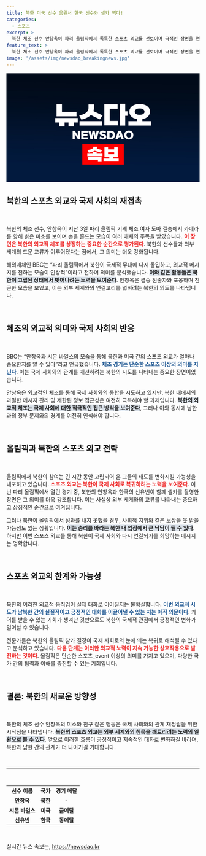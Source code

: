 ```yaml
---
title: 북한 미국 선수 응원서 한국 선수와 셀카 찍다!
categories:
  - 스포츠
excerpt: >
  북한 체조 선수 안창옥이 파리 올림픽에서 독특한 스포츠 외교를 선보이며 극적인 장면을 연출했다. 미국의 시몬 바일스를 응원하며 중립 관중에게 박수를 받는 안창옥, 손을 흔드는 모습은 북한이 국제 사회와의 재합류를 염두에 두고 있음을 암시한다.
feature_text: >
  북한 체조 선수 안창옥이 파리 올림픽에서 독특한 스포츠 외교를 선보이며 극적인 장면을 연출했다. 미국의 시몬 바일스를 응원하며 중립 관중에게 박수를 받는 안창옥, 손을 흔드는 모습은 북한이 국제 사회와의 재합류를 염두에 두고 있음을 암시한다.
image: '/assets/img/newsdao_breakingnews.jpg'
---
```


<p><img src="/assets/img/newsdao_breakingnews.jpg" alt="flaretime 속보" /></p>

<h2 data-ke-size="size26">북한의 스포츠 외교와 국제 사회의 재접촉</h2>

<p data-ke-size="size16">&nbsp;</p>

<p>북한의 체조 선수, 안창옥이 지난 3일 파리 올림픽 기계 체조 여자 도마 결승에서 카메라를 향해 밝은 미소를 보이며 손을 흔드는 모습이 여러 매체의 주목을 받았습니다. <b><span style="color: #ee2323;">이 장면은 북한의 외교적 체조를 상징하는 중요한 순간으로 평가된다</span></b>. 북한의 선수들과 외부 세계의 드문 교류가 이루어졌다는 점에서, 그 의미는 더욱 강화됩니다. </p>

<p>해외매체인 BBC는 “파리 올림픽에서 북한이 국제적 무대에 다시 돌입하고, 외교적 메시지를 전하는 모습이 인상적”이라고 전하며 의미를 분석했습니다. <b><span style="background-color: #21538527;">이와 같은 활동들은 북한이 고립된 상태에서 벗어나려는 노력을 보여준다</span></b>. 안창옥은 결승 진출자와 포옹하며 친근한 모습을 보였고, 이는 외부 세계와의 연결고리를 넓히려는 북한의 의도를 나타냅니다. </p>

<p data-ke-size="size16">&nbsp;</p>

<h2 data-ke-size="size26">체조의 외교적 의미와 국제 사회의 반응</h2>

<p data-ke-size="size16">&nbsp;</p>

<p>BBC는 “안창옥과 시몬 바일스의 모습을 통해 북한과 미국 간의 스포츠 외교가 얼마나 중요한지를 알 수 있다”라고 언급했습니다. <b><span style="color: #1a5490;">체조 경기는 단순한 스포츠 이상의 의미를 지닌다</span></b>. 이는 국제 사회와의 관계를 개선하려는 북한의 시도를 나타내는 중요한 장면이었습니다. </p>

<p>안창옥은 외교적인 체조를 통해 국제 사회와의 통합을 시도하고 있지만, 북한 내에서의 과밀한 메시지 관리 및 제한된 정보 접근성은 여전히 극복해야 할 과제입니다. <b><span style="background-color: #21538527;">북한의 외교적 체조는 국제 사회에 대한 적극적인 접근 방식을 보여준다</span></b>, 그러나 이와 동시에 남한과의 정부 문제와의 경계를 여전히 인식해야 합니다.</p>

<p data-ke-size="size16">&nbsp;</p>

<h2 data-ke-size="size26">올림픽과 북한의 스포츠 외교 전략</h2>

<p data-ke-size="size16">&nbsp;</p>

<p>올림픽에서 북한의 참여는 긴 시간 동안 고립되어 온 그들의 태도를 변화시킬 가능성을 내포하고 있습니다. <b><span style="color: #ee2323;">스포츠 외교는 북한이 국제 사회로 복귀하려는 노력을 보여준다</span></b>. 이번 파리 올림픽에서 열린 경기 중, 북한의 안창옥과 한국의 신유빈이 함께 셀카를 촬영한 장면은 그 의미를 더욱 강조합니다. 이는 사실상 외부 세계와의 교류를 나타내는 중요하고 상징적인 순간으로 여겨집니다.</p>

<p>그러나 북한이 올림픽에서 성과를 내지 못했을 경우, 사회적 지위와 같은 보상을 못 받을 가능성도 있는 상황입니다. <b><span style="background-color: #21538527;">이는 승리를 바라는 북한 내 입장에서 큰 낙담이 될 수 있다</span></b>. 하지만 이번 스포츠 외교를 통해 북한이 국제 사회와 다시 연결되기를 희망하는 메시지는 명확합니다. </p>

<p data-ke-size="size16">&nbsp;</p>

<h2 data-ke-size="size26">스포츠 외교의 한계와 가능성</h2>

<p data-ke-size="size16">&nbsp;</p>

<p>북한의 이러한 외교적 움직임이 실제 대화로 이어질지는 불확실합니다. <b><span style="color: #1a5490;">이번 외교적 시도가 남북한 간의 실질적이고 긍정적인 대화를 이끌어낼 수 있는 지는 아직 의문이다</span></b>. 케어를 받을 수 있는 기회가 생겨난 것만으로도 북한의 국제적 관점에서 긍정적인 변화가 일어날 수 있습니다.</p>

<p>전문가들은 북한의 올림픽 참가 결정이 국제 사회로의 눈에 띄는 복귀로 해석될 수 있다고 분석하고 있습니다. <b><span style="color: #ee2323;">다음 단계는 이러한 외교적 노력이 지속 가능한 상호작용으로 발전하는 것이다</span></b>. 올림픽은 단순한 스포츠_event 이상의 의미를 가지고 있으며, 다양한 국가 간의 협력과 이해를 증진할 수 있는 기회입니다.</p>

<p data-ke-size="size16">&nbsp;</p>

<h2 data-ke-size="size26">결론: 북한의 새로운 방향성</h2>

<p data-ke-size="size16">&nbsp;</p>

<p>북한의 체조 선수 안창옥의 미소와 친구 같은 행동은 국제 사회와의 관계 재정립을 위한 시작점을 나타냅니다. <b><span style="background-color: #21538527;">북한의 스포츠 외교는 외부 세계와의 침묵을 깨트리려는 노력의 일환으로 볼 수 있다</span></b>. 앞으로 이러한 흐름이 긍정적이고 지속적인 대화로 변화하길 바라며, 북한과 남한 간의 관계가 더 나아가길 기대합니다.</p>

<p data-ke-size="size16">&nbsp;</p>

<hr />

<p data-ke-size="size16">&nbsp;</p>

<table style="width:100%">
  <tr>
    <td style="text-align: center; height: 17px;"><b>선수 이름</b></td>
    <td style="text-align: center; height: 17px;"><b>국가</b></td>
    <td style="text-align: center; height: 17px;"><b>경기 메달</b></td>
  </tr>
  <tr>
    <td style="text-align: center; height: 17px;"><b>안창옥</b></td>
    <td style="text-align: center; height: 17px;"><b>북한</b></td>
    <td style="text-align: center; height: 17px;"><b> - </b></td>
  </tr>
  <tr>
    <td style="text-align: center; height: 17px;"><b>시몬 바일스</b></td>
    <td style="text-align: center; height: 17px;"><b>미국</b></td>
    <td style="text-align: center; height: 17px;"><b>금메달</b></td>
  </tr>
  <tr>
    <td style="text-align: center; height: 17px;"><b>신유빈</b></td>
    <td style="text-align: center; height: 17px;"><b>한국</b></td>
    <td style="text-align: center; height: 17px;"><b>동메달</b></td>
  </tr>
</table>

<p data-ke-size="size16">&nbsp;</p>
실시간 뉴스 속보는, <a href="https://newsdao.kr" rel="dofollow">https://newsdao.kr</a>


